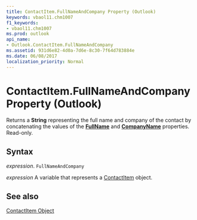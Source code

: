 ```yaml
---
title: ContactItem.FullNameAndCompany Property (Outlook)
keywords: vbaol11.chm1007
f1_keywords:
- vbaol11.chm1007
ms.prod: outlook
api_name:
- Outlook.ContactItem.FullNameAndCompany
ms.assetid: 931d6e82-4d0a-7d6e-8c30-7f64d783884e
ms.date: 06/08/2017
localization_priority: Normal
---
```



# ContactItem.FullNameAndCompany Property (Outlook)

Returns a  **String** representing the full name and company of the contact by concatenating the values of the **[FullName](Outlook.ContactItem.FullName.md)** and **[CompanyName](Outlook.ContactItem.CompanyName.md)** properties. Read-only.


## Syntax

_expression_. `FullNameAndCompany`

_expression_ A variable that represents a [ContactItem](./Outlook.ContactItem.md) object.


## See also


[ContactItem Object](Outlook.ContactItem.md)

